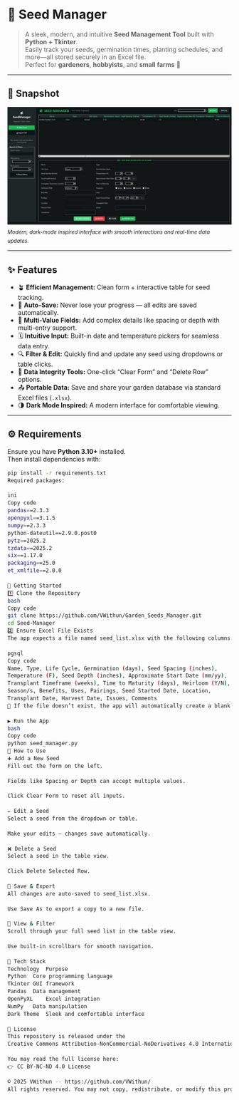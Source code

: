 # 🌱 **Seed Manager**

> A sleek, modern, and intuitive **Seed Management Tool** built with **Python + Tkinter**.  
Easily track your seeds, germination times, planting schedules, and more—all stored securely in an Excel file.  
Perfect for **gardeners**, **hobbyists**, and **small farms** 🌾

---

## 📸 **Snapshot**
![Seed Manager Screenshot](https://github.com/VWithun/Garden_Seeds_Manager/blob/main/image.png)  
<sub>*Modern, dark-mode inspired interface with smooth interactions and real-time data updates.*</sub>

---

## ✨ **Features**

- 🪴 **Efficient Management:** Clean form + interactive table for seed tracking.  
- 💾 **Auto-Save:** Never lose your progress — all edits are saved automatically.  
- 🌿 **Multi-Value Fields:** Add complex details like spacing or depth with multi-entry support.  
- 🗓️ **Intuitive Input:** Built-in date and temperature pickers for seamless data entry.  
- 🔍 **Filter & Edit:** Quickly find and update any seed using dropdowns or table clicks.  
- 🧹 **Data Integrity Tools:** One-click “Clear Form” and “Delete Row” options.  
- 📤 **Portable Data:** Save and share your garden database via standard Excel files (`.xlsx`).  
- 🌗 **Dark Mode Inspired:** A modern interface for comfortable viewing.

---

## ⚙️ **Requirements**

Ensure you have **Python 3.10+** installed.  
Then install dependencies with:

```bash
pip install -r requirements.txt
Required packages:

ini
Copy code
pandas==2.3.3
openpyxl==3.1.5
numpy==2.3.3
python-dateutil==2.9.0.post0
pytz==2025.2
tzdata==2025.2
six==1.17.0
packaging==25.0
et_xmlfile==2.0.0

🚀 Getting Started
1️⃣ Clone the Repository
bash
Copy code
git clone https://github.com/VWithun/Garden_Seeds_Manager.git
cd Seed-Manager
2️⃣ Ensure Excel File Exists
The app expects a file named seed_list.xlsx with the following columns:

pgsql
Copy code
Name, Type, Life Cycle, Germination (days), Seed Spacing (inches),
Temperature (F), Seed Depth (inches), Approximate Start Date (mm/yy),
Transplant Timeframe (weeks), Time to Maturity (days), Heirloom (Y/N),
Season/s, Benefits, Uses, Pairings, Seed Started Date, Location,
Transplant Date, Harvest Date, Issues, Comments
🧩 If the file doesn’t exist, the app will automatically create a blank version with these columns.

▶️ Run the App
bash
Copy code
python seed_manager.py
🌼 How to Use
➕ Add a New Seed
Fill out the form on the left.

Fields like Spacing or Depth can accept multiple values.

Click Clear Form to reset all inputs.

✏️ Edit a Seed
Select a seed from the dropdown or table.

Make your edits — changes save automatically.

❌ Delete a Seed
Select a seed in the table view.

Click Delete Selected Row.

💾 Save & Export
All changes are auto-saved to seed_list.xlsx.

Use Save As to export a copy to a new file.

🔎 View & Filter
Scroll through your full seed list in the table view.

Use built-in scrollbars for smooth navigation.

🧠 Tech Stack
Technology	Purpose
Python	Core programming language
Tkinter	GUI framework
Pandas	Data management
OpenPyXL	Excel integration
NumPy	Data manipulation
Dark Theme	Sleek and comfortable interface

📄 License
This repository is released under the
Creative Commons Attribution-NonCommercial-NoDerivatives 4.0 International (CC BY-NC-ND 4.0) license.

You may read the full license here:
👉 CC BY-NC-ND 4.0 License

© 2025 VWithun -- https://github.com/VWithun/
All rights reserved. You may not copy, redistribute, or modify this project without explicit permission.

